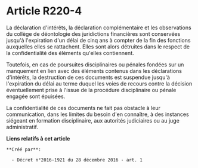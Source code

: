 # Article R220-4

La  déclaration d'intérêts, la déclaration complémentaire et les  observations du collège de déontologie des juridictions
financières sont  conservées jusqu'à l'expiration d'un délai de cinq ans à compter de la  fin des fonctions auxquelles elles
se rattachent. Elles sont alors  détruites dans le respect de la confidentialité des éléments qu'elles  contiennent. 

Toutefois, en cas de poursuites  disciplinaires ou pénales fondées sur un manquement en lien avec des  éléments contenus dans
les déclarations d'intérêts, la destruction de  ces documents est suspendue jusqu'à l'expiration du délai au terme  duquel
les voies de recours contre la décision éventuellement prise à  l'issue de la procédure disciplinaire ou pénale engagée sont
épuisées. 

La confidentialité de ces documents ne fait pas obstacle à leur  communication, dans les limites du besoin d'en connaître, à
des  instances siégeant en formation disciplinaire, aux autorités judiciaires  ou au juge administratif.

**Liens relatifs à cet article**

	**Créé par**:

	  - Décret n°2016-1921 du 28 décembre 2016 - art. 1
